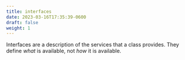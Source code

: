 ```yaml
---
title: interfaces
date: 2023-03-16T17:35:39-0600
draft: false
weight: 1
---
```

Interfaces are a description of the services that a class provides. They define *what* is available, not *how* it is available.
